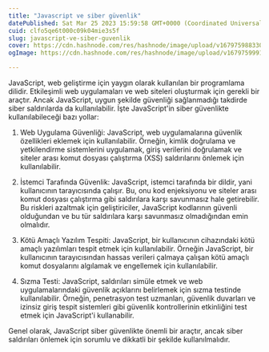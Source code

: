 ```yaml
---
title: "Javascript ve siber güvenlik"
datePublished: Sat Mar 25 2023 15:59:58 GMT+0000 (Coordinated Universal Time)
cuid: clfo5qe6t000c09k04mie3s5f
slug: javascript-ve-siber-guvenlik
cover: https://cdn.hashnode.com/res/hashnode/image/upload/v1679759883305/ecc90c2b-cd97-479d-beca-5b51a3d943c3.png
ogImage: https://cdn.hashnode.com/res/hashnode/image/upload/v1679759991280/4331437b-84b5-4ae3-8d90-ae477c7a1609.png

---
```


JavaScript, web geliştirme için yaygın olarak kullanılan bir programlama dilidir. Etkileşimli web uygulamaları ve web siteleri oluşturmak için gerekli bir araçtır. Ancak JavaScript, uygun şekilde güvenliği sağlanmadığı takdirde siber saldırılarda da kullanılabilir. İşte JavaScript'in siber güvenlikte kullanılabileceği bazı yollar:

1. Web Uygulama Güvenliği: JavaScript, web uygulamalarına güvenlik özellikleri eklemek için kullanılabilir. Örneğin, kimlik doğrulama ve yetkilendirme sistemlerini uygulamak, giriş verilerini doğrulamak ve siteler arası komut dosyası çalıştırma (XSS) saldırılarını önlemek için kullanılabilir.
    
2. İstemci Tarafında Güvenlik: JavaScript, istemci tarafında bir dildir, yani kullanıcının tarayıcısında çalışır. Bu, onu kod enjeksiyonu ve siteler arası komut dosyası çalıştırma gibi saldırılara karşı savunmasız hale getirebilir. Bu riskleri azaltmak için geliştiriciler, JavaScript kodlarının güvenli olduğundan ve bu tür saldırılara karşı savunmasız olmadığından emin olmalıdır.
    
3. Kötü Amaçlı Yazılım Tespiti: JavaScript, bir kullanıcının cihazındaki kötü amaçlı yazılımları tespit etmek için kullanılabilir. Örneğin JavaScript, bir kullanıcının tarayıcısından hassas verileri çalmaya çalışan kötü amaçlı komut dosyalarını algılamak ve engellemek için kullanılabilir.
    
4. Sızma Testi: JavaScript, saldırıları simüle etmek ve web uygulamalarındaki güvenlik açıklarını belirlemek için sızma testinde kullanılabilir. Örneğin, penetrasyon test uzmanları, güvenlik duvarları ve izinsiz giriş tespit sistemleri gibi güvenlik kontrollerinin etkinliğini test etmek için JavaScript'i kullanabilir.
    

Genel olarak, JavaScript siber güvenlikte önemli bir araçtır, ancak siber saldırıları önlemek için sorumlu ve dikkatli bir şekilde kullanılmalıdır.
